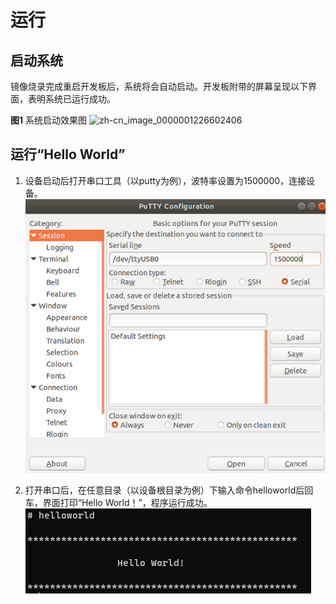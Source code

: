 # 运行


## 启动系统

镜像烧录完成重启开发板后，系统将会自动启动。开发板附带的屏幕呈现以下界面，表明系统已运行成功。

  **图1** 系统启动效果图
  ![zh-cn_image_0000001226602406](figures/zh-cn_image_0000001226602406.jpg)


## 运行“Hello World”

1. 设备启动后打开串口工具（以putty为例），波特率设置为1500000，连接设备。
   ![zh-cn_image_0000001226922310](figures/zh-cn_image_0000001226922310.png)

2. 打开串口后，在任意目录（以设备根目录为例）下输入命令helloworld后回车，界面打印“Hello World！”，程序运行成功。
   ![zh-cn_image_0000001271202465](figures/zh-cn_image_0000001271202465.png)
